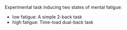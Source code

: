 Experimental task inducing two states of mental fatigue:
- low fatigue: A simple 2-back task
- high fatigue: Time-load dual-back task
